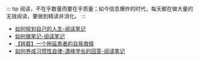 ::: tip
阅读，不在乎数量而要在乎质量；如今信息爆炸的时代，每天都在做大量的无效阅读，要做到精读并消化。
:::

- [如何规划自己的人生-阅读笔记](/note/read/2020-11-16-how-2-do-life-plan.md)
- [如何做笔记-阅读笔记](/note/read/2020-11-13-how-2-take-notes.md)
- [【转载】一个拖延患者的自我救赎](/note/read/2020-10-10-how-2-defeat-procrastination.md)
- [如何养成习惯性自律-潇峰学长的回答-阅读笔记](/note/read/2020-07-27-how-2-develop-habitual-self-discipline.html)
